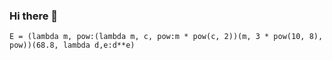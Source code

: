 ### Hi there 👋

<!--
**nshaibu/nshaibu** is a ✨ _special_ ✨ repository because its `README.md` (this file) appears on your GitHub profile.

Here are some ideas to get you started:

- 🔭 I’m currently working on ...
- 🌱 I’m currently learning ...
- 👯 I’m looking to collaborate on ...
- 🤔 I’m looking for help with ...
- 💬 Ask me about ...
- 📫 How to reach me: ...
- 😄 Pronouns: ...
- ⚡ Fun fact: ...
-->

```
E = (lambda m, pow:(lambda m, c, pow:m * pow(c, 2))(m, 3 * pow(10, 8), pow))(68.8, lambda d,e:d**e)
```
